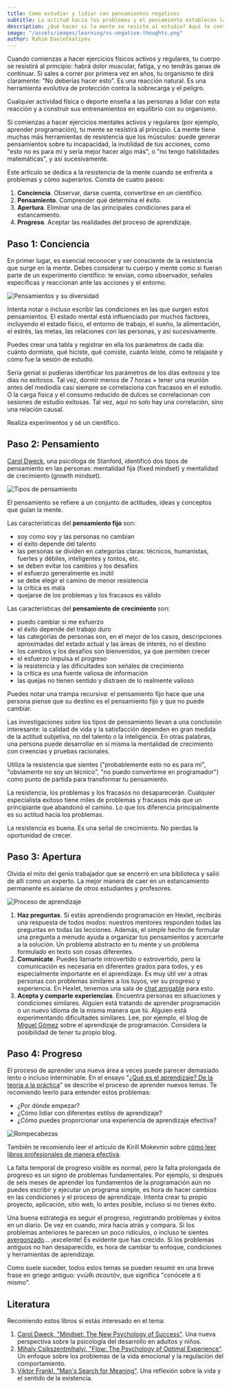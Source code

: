 ```yaml
---
title: Cómo estudiar y lidiar con pensamientos negativos
subtitle: La actitud hacia los problemas y el pensamiento establecen las condiciones para el crecimiento.
description: ¿Qué hacer si la mente se resiste al estudio? Aquí te contamos los pasos concretos que te ayudarán a aprender programación de manera efectiva.
image: "/assets/images/learning/vs-negative-thoughts.png"
author: Rahim Davletkaliyev
---
```


Cuando comienzas a hacer ejercicios físicos activos y regulares, tu cuerpo se resistirá al principio: habrá dolor muscular, fatiga, y no tendrás ganas de continuar. Si sales a correr por primera vez en años, tu organismo te dirá claramente: "No deberías hacer esto". Es una reacción natural. Es una herramienta evolutiva de protección contra la sobrecarga y el peligro.

Cualquier actividad física o deporte enseña a las personas a lidiar con esta reacción y a construir sus entrenamientos en equilibrio con su organismo.

Si comienzas a hacer ejercicios mentales activos y regulares (por ejemplo, aprender programación), tu mente se resistirá al principio. La mente tiene muchas más herramientas de resistencia que los músculos: puede generar pensamientos sobre tu incapacidad, la inutilidad de tus acciones, como "esto no es para mí y sería mejor hacer algo más", o "no tengo habilidades matemáticas", y así sucesivamente.

Este artículo se dedica a la resistencia de la mente cuando se enfrenta a problemas y cómo superarlos. Consta de cuatro pasos:

1. **Conciencia**. Observar, darse cuenta, convertirse en un científico.
2. **Pensamiento**. Comprender qué determina el éxito.
3. **Apertura**. Eliminar una de las principales condiciones para el estancamiento.
4. **Progreso**. Aceptar las realidades del proceso de aprendizaje.

## Paso 1: Conciencia

En primer lugar, es esencial reconocer y ser consciente de la resistencia que surge en la mente. Debes considerar tu cuerpo y mente como si fueran parte de un experimento científico: te envían, como observador, señales específicas y reaccionan ante las acciones y el entorno.

![Pensamientos y su diversidad](/assets/images/learning/learning_1.png)

Intenta notar o incluso escribir las condiciones en las que surgen estos pensamientos. El estado mental está influenciado por muchos factores, incluyendo el estado físico, el entorno de trabajo, el sueño, la alimentación, el estrés, las metas, las relaciones con las personas, y así sucesivamente.

Puedes crear una tabla y registrar en ella los parámetros de cada día: cuánto dormiste, qué hiciste, qué comiste, cuánto leíste, cómo te relajaste y cómo fue la sesión de estudio.

Sería genial si pudieras identificar los parámetros de los días exitosos y los días no exitosos. Tal vez, dormir menos de 7 horas + tener una reunión antes del mediodía casi siempre se correlaciona con fracasos en el estudio. O la carga física y el consumo reducido de dulces se correlacionan con sesiones de estudio exitosas. Tal vez, aquí no solo hay una correlación, sino una relación causal.

Realiza experimentos y sé un científico.

## Paso 2: Pensamiento

[Carol Dweck](https://es.wikipedia.org/wiki/Carol_Dweck), una psicóloga de Stanford, identificó dos tipos de pensamiento en las personas: mentalidad fija (fixed mindset) y mentalidad de crecimiento (growth mindset).

![Tipos de pensamiento](/assets/images/learning/learning_2.png)

El pensamiento se refiere a un conjunto de actitudes, ideas y conceptos que guían la mente.

Las características del **pensamiento fijo** son:

- soy como soy y las personas no cambian
- el éxito depende del talento
- las personas se dividen en categorías claras: técnicos, humanistas, fuertes y débiles, inteligentes y tontos, etc.
- se deben evitar los cambios y los desafíos
- el esfuerzo generalmente es inútil
- se debe elegir el camino de menor resistencia
- la crítica es mala
- quejarse de los problemas y los fracasos es válido

Las características del **pensamiento de crecimiento** son:

- puedo cambiar si me esfuerzo
- el éxito depende del trabajo duro
- las categorías de personas son, en el mejor de los casos, descripciones aproximadas del estado actual y las áreas de interés, no el destino
- los cambios y los desafíos son bienvenidos, ya que permiten crecer
- el esfuerzo impulsa el progreso
- la resistencia y las dificultades son señales de crecimiento
- la crítica es una fuente valiosa de información
- las quejas no tienen sentido y distraen de lo realmente valioso

Puedes notar una trampa recursiva: el pensamiento fijo hace que una persona piense que su destino es el pensamiento fijo y que no puede cambiar.

Las investigaciones sobre los tipos de pensamiento llevan a una conclusión interesante: la calidad de vida y la satisfacción dependen en gran medida de la actitud subjetiva, no del talento o la inteligencia. En otras palabras, una persona puede desarrollar en sí misma la mentalidad de crecimiento con creencias y pruebas racionales.

Utiliza la resistencia que sientes ("probablemente esto no es para mí", "obviamente no soy un técnico", "no puedo convertirme en programador") como punto de partida para transformar tu pensamiento.

La resistencia, los problemas y los fracasos no desaparecerán. Cualquier especialista exitoso tiene miles de problemas y fracasos más que un principiante que abandonó el camino. Lo que los diferencia principalmente es su actitud hacia los problemas.

La resistencia es buena. Es una señal de crecimiento. No pierdas la oportunidad de crecer.

## Paso 3: Apertura

Olvida el mito del genio trabajador que se encerró en una biblioteca y salió de allí como un experto. La mejor manera de caer en un estancamiento permanente es aislarse de otros estudiantes y profesores.

![Proceso de aprendizaje](/assets/images/learning/learning_3.png)

1. **Haz preguntas**. Si estás aprendiendo programación en Hexlet, recibirás una respuesta de todos modos: nuestros mentores responden todas las preguntas en todas las lecciones. Además, el simple hecho de formular una pregunta a menudo ayuda a organizar tus pensamientos y acercarte a la solución. Un problema abstracto en tu mente y un problema formulado en texto son cosas diferentes.
2. **Comunícate**. Puedes llamarte introvertido o extrovertido, pero la comunicación es necesaria en diferentes grados para todos, y es especialmente importante en el aprendizaje. Es muy útil ver a otras personas con problemas similares a los tuyos, ver su progreso y experiencia. En Hexlet, tenemos una sala de [chat amigable](https://t.me/hexletcommunity/) para esto.
3. **Acepta y comparte experiencias**. Encuentra personas en situaciones y condiciones similares. Alguien está tratando de aprender programación o un nuevo idioma de la misma manera que tú. Alguien está experimentando dificultades similares. Lee, por ejemplo, el blog de [Miguel Gómez](https://miguelgomezsa.com/blog) sobre el aprendizaje de programación. Considera la posibilidad de tener tu propio blog.

## Paso 4: Progreso

El proceso de aprender una nueva área a veces puede parecer demasiado lento o incluso interminable. En el ensayo "[¿Qué es el aprendizaje? De la teoría a la práctica](https://www.easy-lms.com/es/centro-de-conocimiento/aprendizaje-entrenamiento/que-es-el-aprendizaje-de-la-teoria-a-la-practica/item12907)" se describe el proceso de aprender nuevos temas. Te recomiendo leerlo para entender estos problemas:

- ¿Por dónde empezar?
- ¿Cómo lidiar con diferentes estilos de aprendizaje?
- ¿Cómo puedes proporcionar una experiencia de aprendizaje efectiva?

![Rompecabezas](/assets/images/learning/learning_4.png)

También te recomiendo leer el artículo de Kirill Mokevnin sobre [cómo leer libros profesionales de manera efectiva](https://ru.hexlet.io/blog/posts/how-to-read-books).

La falta temporal de progreso visible es normal, pero la falta prolongada de progreso es un signo de problemas fundamentales. Por ejemplo, si después de seis meses de aprender los fundamentos de la programación aún no puedes escribir y ejecutar un programa simple, es hora de hacer cambios en las condiciones y el proceso de aprendizaje. Intenta crear tu propio proyecto, aplicación, sitio web, lo antes posible, incluso si no tienes éxito.

Una buena estrategia es seguir el progreso, registrando problemas y éxitos en un diario. De vez en cuando, mira hacia atrás y compara. Si los problemas anteriores te parecen un poco ridículos, o incluso te sientes [avergonzado](https://hello.rakh.im/how_to_evaluate_personal_growth/)... ¡excelente! Es evidente que has crecido. Si los problemas antiguos no han desaparecido, es hora de cambiar tu enfoque, condiciones y herramientas de aprendizaje.

Como suele suceder, todos estos temas se pueden resumir en una breve frase en griego antiguo: γνῶθι σεαυτόν, que significa "conócete a ti mismo".

## Literatura

Recomiendo estos libros si estás interesado en el tema:

1. [Carol Dweck, "Mindset: The New Psychology of Success"](https://www.amazon.com/Mindset-Psychology-Carol-S-Dweck/dp/0345472322). Una nueva perspectiva sobre la psicología del desarrollo en adultos y niños.
2. [Mihaly Csikszentmihalyi, "Flow: The Psychology of Optimal Experience"](https://www.amazon.com/Flow-Psychology-Experience-Perennial-Classics/dp/0061339202). Un enfoque sobre los problemas de la vida emocional y la regulación del comportamiento.
3. [Viktor Frankl, "Man's Search for Meaning"](https://www.amazon.com/Mans-Search-Meaning-Viktor-Frankl/dp/080701429X). Una reflexión sobre la vida y el sentido de la existencia.
